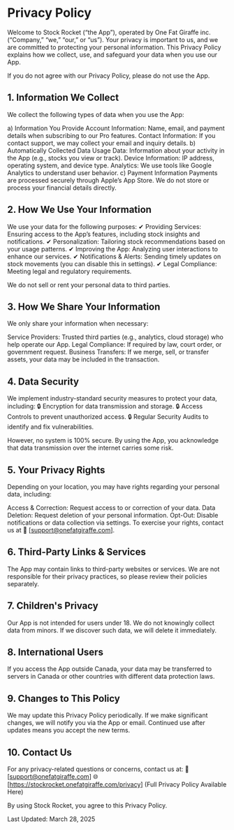 # Privacy Policy


Welcome to Stock Rocket (“the App”), operated by One Fat Giraffe inc. (“Company,” “we,” “our,” or “us”). Your privacy is important to us, and we are committed to protecting your personal information. This Privacy Policy explains how we collect, use, and safeguard your data when you use our App.

If you do not agree with our Privacy Policy, please do not use the App.

## 1. Information We Collect
We collect the following types of data when you use the App:

a) Information You Provide
Account Information: Name, email, and payment details when subscribing to our Pro features.
Contact Information: If you contact support, we may collect your email and inquiry details.
b) Automatically Collected Data
Usage Data: Information about your activity in the App (e.g., stocks you view or track).
Device Information: IP address, operating system, and device type.
Analytics: We use tools like Google Analytics to understand user behavior.
c) Payment Information
Payments are processed securely through Apple’s App Store. We do not store or process your financial details directly.

## 2. How We Use Your Information
We use your data for the following purposes:
✔ Providing Services: Ensuring access to the App’s features, including stock insights and notifications.
✔ Personalization: Tailoring stock recommendations based on your usage patterns.
✔ Improving the App: Analyzing user interactions to enhance our services.
✔ Notifications & Alerts: Sending timely updates on stock movements (you can disable this in settings).
✔ Legal Compliance: Meeting legal and regulatory requirements.

We do not sell or rent your personal data to third parties.

## 3. How We Share Your Information
We only share your information when necessary:

Service Providers: Trusted third parties (e.g., analytics, cloud storage) who help operate our App.
Legal Compliance: If required by law, court order, or government request.
Business Transfers: If we merge, sell, or transfer assets, your data may be included in the transaction.

## 4. Data Security
We implement industry-standard security measures to protect your data, including:
🔒 Encryption for data transmission and storage.
🔒 Access Controls to prevent unauthorized access.
🔒 Regular Security Audits to identify and fix vulnerabilities.

However, no system is 100% secure. By using the App, you acknowledge that data transmission over the internet carries some risk.

## 5. Your Privacy Rights
Depending on your location, you may have rights regarding your personal data, including:

Access & Correction: Request access to or correction of your data.
Data Deletion: Request deletion of your personal information.
Opt-Out: Disable notifications or data collection via settings.
To exercise your rights, contact us at 📧 [support@onefatgiraffe.com].

## 6. Third-Party Links & Services
The App may contain links to third-party websites or services. We are not responsible for their privacy practices, so please review their policies separately.

## 7. Children's Privacy
Our App is not intended for users under 18. We do not knowingly collect data from minors. If we discover such data, we will delete it immediately.

## 8. International Users
If you access the App outside Canada, your data may be transferred to servers in Canada or other countries with different data protection laws.

## 9. Changes to This Policy
We may update this Privacy Policy periodically. If we make significant changes, we will notify you via the App or email. Continued use after updates means you accept the new terms.

## 10. Contact Us
For any privacy-related questions or concerns, contact us at:
📧 [support@onefatgiraffe.com]
🌐 [https://stockrocket.onefatgiraffe.com/privacy] (Full Privacy Policy Available Here)

By using Stock Rocket, you agree to this Privacy Policy.

Last Updated: March 28, 2025



